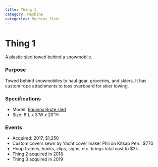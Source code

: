 ```yaml
---
title: Thing 1
category: Machine
categories: Machine Sled
---
```

# Thing 1
A plastic sled towed behind a snowmobile.

### Purpose

Towed behind snowmobiles to haul gear, groceries, and skiers. It has custom rope attachments to toss overboard for skier towing.

### Specifications
- Model: [Equinox Brute sled](https://eqnx.biz/product/brute/)
- Size: 8'L x 3'W x 20"H

### Events
- Acquired: 2017, $1,250
- Custom covers sewn by Yacht cover maker Phil on Kitsap Pen.: $770
- Hoop frames, hooks, clips, signs, etc. brings total cost to $3k.
- Thing 2 acquired in 2018
- Thing 3 acquired in 2019